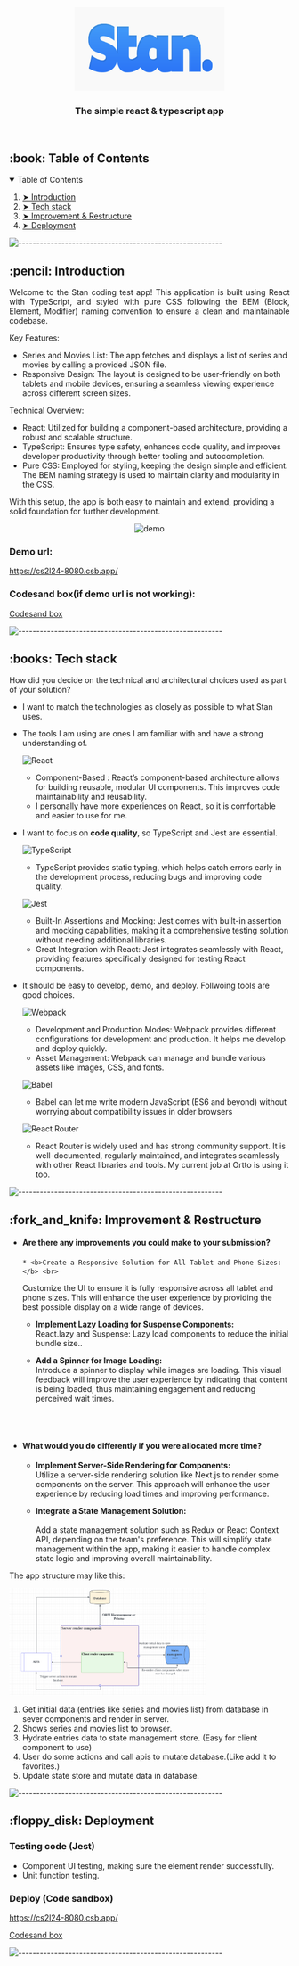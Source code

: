 <p align="center"> 
  <img src="/assets/stan-logo.png" alt="Stan Logo" width="270px" height="150px">
</p>
<h3 align="center">The simple react & typescript app</h3>

</br>

<!-- TABLE OF CONTENTS -->
<h2 id="table-of-contents"> :book: Table of Contents</h2>

<details open="open">
  <summary>Table of Contents</summary>
  <ol>
    <li><a href="#introduction"> ➤ Introduction</a></li>
    <li><a href="#tech-stack"> ➤ Tech stack</a></li>
    <li><a href="#improvement"> ➤ Improvement & Restructure</a></li>
    <li><a href="#deployment"> ➤ Deployment</a></li>
  </ol>
</details>

![---------------------------------------------------------](https://raw.githubusercontent.com/andreasbm/readme/master/assets/lines/rainbow.png)

<!-- ABOUT THE PROJECT -->
<h2 id="introduction"> :pencil: Introduction</h2>

<p align="justify"> 
Welcome to the Stan coding test app! This application is built using React with TypeScript, and styled with pure CSS following the BEM (Block, Element, Modifier) naming convention to ensure a clean and maintainable codebase.

Key Features:

- Series and Movies List: The app fetches and displays a list of series and movies by calling a provided JSON file.
- Responsive Design: The layout is designed to be user-friendly on both tablets and mobile devices, ensuring a seamless viewing experience across different screen sizes.

Technical Overview:

- React: Utilized for building a component-based architecture, providing a robust and scalable structure.
- TypeScript: Ensures type safety, enhances code quality, and improves developer productivity through better tooling and autocompletion.
- Pure CSS: Employed for styling, keeping the design simple and efficient. The BEM naming strategy is used to maintain clarity and modularity in the CSS.

With this setup, the app is both easy to maintain and extend, providing a solid foundation for further development.

</p>

<p align="center">
  <img src="/assets/demo.png" alt="demo" width="80%" height="80%">        
</p>

### Demo url:

<a href="https://cs2l24-8080.csb.app/" target="_blank">https://cs2l24-8080.csb.app/</a>

### Codesand box(if demo url is not working):

<a href="https://codesandbox.io/p/github/Daniel54088/stan-coding-test/main?layout=%257B%2522sidebarPanel%2522%253A%2522EXPLORER%2522%252C%2522rootPanelGroup%2522%253A%257B%2522direction%2522%253A%2522horizontal%2522%252C%2522contentType%2522%253A%2522UNKNOWN%2522%252C%2522type%2522%253A%2522PANEL_GROUP%2522%252C%2522id%2522%253A%2522ROOT_LAYOUT%2522%252C%2522panels%2522%253A%255B%257B%2522type%2522%253A%2522PANEL_GROUP%2522%252C%2522contentType%2522%253A%2522UNKNOWN%2522%252C%2522direction%2522%253A%2522vertical%2522%252C%2522id%2522%253A%2522clxws2pge00063b6kx28op86s%2522%252C%2522sizes%2522%253A%255B59.39323220536756%252C40.60676779463244%255D%252C%2522panels%2522%253A%255B%257B%2522type%2522%253A%2522PANEL_GROUP%2522%252C%2522contentType%2522%253A%2522EDITOR%2522%252C%2522direction%2522%253A%2522horizontal%2522%252C%2522id%2522%253A%2522EDITOR%2522%252C%2522panels%2522%253A%255B%257B%2522type%2522%253A%2522PANEL%2522%252C%2522contentType%2522%253A%2522EDITOR%2522%252C%2522id%2522%253A%2522clxws2pge00023b6khdy6qnqz%2522%257D%255D%257D%252C%257B%2522type%2522%253A%2522PANEL_GROUP%2522%252C%2522contentType%2522%253A%2522SHELLS%2522%252C%2522direction%2522%253A%2522horizontal%2522%252C%2522id%2522%253A%2522SHELLS%2522%252C%2522panels%2522%253A%255B%257B%2522type%2522%253A%2522PANEL%2522%252C%2522contentType%2522%253A%2522SHELLS%2522%252C%2522id%2522%253A%2522clxws2pge00043b6k06x1iypz%2522%257D%255D%252C%2522sizes%2522%253A%255B100%255D%257D%255D%257D%252C%257B%2522type%2522%253A%2522PANEL_GROUP%2522%252C%2522contentType%2522%253A%2522DEVTOOLS%2522%252C%2522direction%2522%253A%2522vertical%2522%252C%2522id%2522%253A%2522DEVTOOLS%2522%252C%2522panels%2522%253A%255B%257B%2522type%2522%253A%2522PANEL%2522%252C%2522contentType%2522%253A%2522DEVTOOLS%2522%252C%2522id%2522%253A%2522clxws2pge00053b6kf8wpdn88%2522%257D%255D%252C%2522sizes%2522%253A%255B100%255D%257D%255D%252C%2522sizes%2522%253A%255B49.93431215071256%252C50.06568784928744%255D%257D%252C%2522tabbedPanels%2522%253A%257B%2522clxws2pge00023b6khdy6qnqz%2522%253A%257B%2522id%2522%253A%2522clxws2pge00023b6khdy6qnqz%2522%252C%2522activeTabId%2522%253A%2522clxws6mk000gp3b6kozqhqfrh%2522%252C%2522tabs%2522%253A%255B%257B%2522id%2522%253A%2522clxws2pgd00013b6kxzen3dz8%2522%252C%2522mode%2522%253A%2522permanent%2522%252C%2522type%2522%253A%2522FILE%2522%252C%2522filepath%2522%253A%2522%252FREADME.md%2522%252C%2522state%2522%253A%2522IDLE%2522%257D%252C%257B%2522type%2522%253A%2522FILE%2522%252C%2522filepath%2522%253A%2522%252F.codesandbox%252Ftasks.json%2522%252C%2522id%2522%253A%2522clxws6mk000gp3b6kozqhqfrh%2522%252C%2522mode%2522%253A%2522permanent%2522%252C%2522state%2522%253A%2522IDLE%2522%257D%255D%257D%252C%2522clxws2pge00053b6kf8wpdn88%2522%253A%257B%2522id%2522%253A%2522clxws2pge00053b6kf8wpdn88%2522%252C%2522activeTabId%2522%253A%2522cly2j8bwt004z3b6kvxka51kd%2522%252C%2522tabs%2522%253A%255B%257B%2522type%2522%253A%2522TASK_PORT%2522%252C%2522port%2522%253A8080%252C%2522taskId%2522%253A%2522start%2522%252C%2522id%2522%253A%2522cly2j8bwt004z3b6kvxka51kd%2522%252C%2522mode%2522%253A%2522permanent%2522%252C%2522path%2522%253A%2522%252F%2522%257D%255D%257D%252C%2522clxws2pge00043b6k06x1iypz%2522%253A%257B%2522id%2522%253A%2522clxws2pge00043b6k06x1iypz%2522%252C%2522activeTabId%2522%253A%2522clxwvt2kr00ck3b6ke6sgnjyz%2522%252C%2522tabs%2522%253A%255B%257B%2522type%2522%253A%2522TASK_LOG%2522%252C%2522taskId%2522%253A%2522start%2522%252C%2522id%2522%253A%2522clxwvt2kr00ck3b6ke6sgnjyz%2522%252C%2522mode%2522%253A%2522permanent%2522%257D%255D%257D%257D%252C%2522showDevtools%2522%253Atrue%252C%2522showShells%2522%253Atrue%252C%2522showSidebar%2522%253Atrue%252C%2522sidebarPanelSize%2522%253A15%257D" target="_blank">Codesand box</a>

![---------------------------------------------------------](https://raw.githubusercontent.com/andreasbm/readme/master/assets/lines/rainbow.png)

<!-- Tech stack -->
<h2 id="tech-stack"> :books: Tech stack</h2>

<!--This project is written in Python programming language. <br>-->

How did you decide on the technical and architectural choices used as part of your solution?

- I want to match the technologies as closely as possible to what Stan uses. <br>
- The tools I am using are ones I am familiar with and have a strong understanding of. <br>

  ![React](https://img.shields.io/badge/react-%2320232a.svg?style=for-the-badge&logo=react&logoColor=%2361DAFB) <br>

  - Component-Based : React’s component-based architecture allows for building reusable, modular UI components. This improves code maintainability and reusability.<br>
  - I personally have more experiences on React, so it is comfortable and easier to use for me.

- I want to focus on <b>code quality</b>, so TypeScript and Jest are essential. <br>

  ![TypeScript](https://img.shields.io/badge/typescript-%23007ACC.svg?style=for-the-badge&logo=typescript&logoColor=white) <br>

  - TypeScript provides static typing, which helps catch errors early in the development process, reducing bugs and improving code quality.

  ![Jest](https://img.shields.io/badge/-jest-%23C21325?style=for-the-badge&logo=jest&logoColor=white) <br>

  - Built-In Assertions and Mocking: Jest comes with built-in assertion and mocking capabilities, making it a comprehensive testing solution without needing additional libraries.
  - Great Integration with React: Jest integrates seamlessly with React, providing features specifically designed for testing React components.

- It should be easy to develop, demo, and deploy. Follwoing tools are good choices. <br>

  ![Webpack](https://img.shields.io/badge/webpack-%238DD6F9.svg?style=for-the-badge&logo=webpack&logoColor=black) <br>

  - Development and Production Modes: Webpack provides different configurations for development and production. It helps me develop and deploy quickly.
  - Asset Management: Webpack can manage and bundle various assets like images, CSS, and fonts.

  ![Babel](https://img.shields.io/badge/Babel-F9DC3e?style=for-the-badge&logo=babel&logoColor=black) <br>

  - Babel can let me write modern JavaScript (ES6 and beyond) without worrying about compatibility issues in older browsers

  ![React Router](https://img.shields.io/badge/React_Router-CA4245?style=for-the-badge&logo=react-router&logoColor=white) <br>

  - React Router is widely used and has strong community support. It is well-documented, regularly maintained, and integrates seamlessly with other React libraries and tools. My current job at Ortto is using it too.

![---------------------------------------------------------](https://raw.githubusercontent.com/andreasbm/readme/master/assets/lines/rainbow.png)

<!-- App structure -->
<h2 id="improvement"> :fork_and_knife: Improvement & Restructure </h2>

- <h4>Are there any improvements you could make to your submission?</h4>

      * <b>Create a Responsive Solution for All Tablet and Phone Sizes:</b> <br>

  Customize the UI to ensure it is fully responsive across all tablet and phone sizes. This will enhance the user experience by providing the best possible display on a wide range of devices.<br>

  - <b>Implement Lazy Loading for Suspense Components:</b> <br>
    React.lazy and Suspense: Lazy load components to reduce the initial bundle size..<br>

  - <b>Add a Spinner for Image Loading:</b> <br>
    Introduce a spinner to display while images are loading. This visual feedback will improve the user experience by indicating that content is being loaded, thus maintaining engagement and reducing perceived wait times.<br>

<br><br>

- <h4>What would you do differently if you were allocated more time?</h4>

  - <b>Implement Server-Side Rendering for Components:</b> <br>
    Utilize a server-side rendering solution like Next.js to render some components on the server. This approach will enhance the user experience by reducing load times and improving performance.

  - <b>Integrate a State Management Solution:</b> <br>  
    Add a state management solution such as Redux or React Context API, depending on the team's preference. This will simplify state management within the app, making it easier to handle complex state logic and improving overall maintainability.

The app structure may like this:

<img src="/assets/app-structure.png" alt="app strucure" width="70%" height="70%"> <br>

1. Get initial data (entries like series and movies list) from database in sever components and render in server.
2. Shows series and movies list to browser.
3. Hydrate entries data to state management store. (Easy for client component to use)
4. User do some actions and call apis to mutate database.(Like add it to favorites.)
5. Update state store and mutate data in database.

![---------------------------------------------------------](https://raw.githubusercontent.com/andreasbm/readme/master/assets/lines/rainbow.png)

<!-- deployment -->
<h2 id="deployment"> :floppy_disk: Deployment</h2>

### Testing code (Jest)

- Component UI testing, making sure the element render successfully.
- Unit function testing.

### Deploy (Code sandbox)

<a href="https://cs2l24-8080.csb.app/" target="_blank">https://cs2l24-8080.csb.app/</a>

<a href="https://codesandbox.io/p/github/Daniel54088/stan-coding-test/main?layout=%257B%2522sidebarPanel%2522%253A%2522EXPLORER%2522%252C%2522rootPanelGroup%2522%253A%257B%2522direction%2522%253A%2522horizontal%2522%252C%2522contentType%2522%253A%2522UNKNOWN%2522%252C%2522type%2522%253A%2522PANEL_GROUP%2522%252C%2522id%2522%253A%2522ROOT_LAYOUT%2522%252C%2522panels%2522%253A%255B%257B%2522type%2522%253A%2522PANEL_GROUP%2522%252C%2522contentType%2522%253A%2522UNKNOWN%2522%252C%2522direction%2522%253A%2522vertical%2522%252C%2522id%2522%253A%2522clxws2pge00063b6kx28op86s%2522%252C%2522sizes%2522%253A%255B59.39323220536756%252C40.60676779463244%255D%252C%2522panels%2522%253A%255B%257B%2522type%2522%253A%2522PANEL_GROUP%2522%252C%2522contentType%2522%253A%2522EDITOR%2522%252C%2522direction%2522%253A%2522horizontal%2522%252C%2522id%2522%253A%2522EDITOR%2522%252C%2522panels%2522%253A%255B%257B%2522type%2522%253A%2522PANEL%2522%252C%2522contentType%2522%253A%2522EDITOR%2522%252C%2522id%2522%253A%2522clxws2pge00023b6khdy6qnqz%2522%257D%255D%257D%252C%257B%2522type%2522%253A%2522PANEL_GROUP%2522%252C%2522contentType%2522%253A%2522SHELLS%2522%252C%2522direction%2522%253A%2522horizontal%2522%252C%2522id%2522%253A%2522SHELLS%2522%252C%2522panels%2522%253A%255B%257B%2522type%2522%253A%2522PANEL%2522%252C%2522contentType%2522%253A%2522SHELLS%2522%252C%2522id%2522%253A%2522clxws2pge00043b6k06x1iypz%2522%257D%255D%252C%2522sizes%2522%253A%255B100%255D%257D%255D%257D%252C%257B%2522type%2522%253A%2522PANEL_GROUP%2522%252C%2522contentType%2522%253A%2522DEVTOOLS%2522%252C%2522direction%2522%253A%2522vertical%2522%252C%2522id%2522%253A%2522DEVTOOLS%2522%252C%2522panels%2522%253A%255B%257B%2522type%2522%253A%2522PANEL%2522%252C%2522contentType%2522%253A%2522DEVTOOLS%2522%252C%2522id%2522%253A%2522clxws2pge00053b6kf8wpdn88%2522%257D%255D%252C%2522sizes%2522%253A%255B100%255D%257D%255D%252C%2522sizes%2522%253A%255B49.93431215071256%252C50.06568784928744%255D%257D%252C%2522tabbedPanels%2522%253A%257B%2522clxws2pge00023b6khdy6qnqz%2522%253A%257B%2522id%2522%253A%2522clxws2pge00023b6khdy6qnqz%2522%252C%2522activeTabId%2522%253A%2522clxws6mk000gp3b6kozqhqfrh%2522%252C%2522tabs%2522%253A%255B%257B%2522id%2522%253A%2522clxws2pgd00013b6kxzen3dz8%2522%252C%2522mode%2522%253A%2522permanent%2522%252C%2522type%2522%253A%2522FILE%2522%252C%2522filepath%2522%253A%2522%252FREADME.md%2522%252C%2522state%2522%253A%2522IDLE%2522%257D%252C%257B%2522type%2522%253A%2522FILE%2522%252C%2522filepath%2522%253A%2522%252F.codesandbox%252Ftasks.json%2522%252C%2522id%2522%253A%2522clxws6mk000gp3b6kozqhqfrh%2522%252C%2522mode%2522%253A%2522permanent%2522%252C%2522state%2522%253A%2522IDLE%2522%257D%255D%257D%252C%2522clxws2pge00053b6kf8wpdn88%2522%253A%257B%2522id%2522%253A%2522clxws2pge00053b6kf8wpdn88%2522%252C%2522activeTabId%2522%253A%2522cly2j8bwt004z3b6kvxka51kd%2522%252C%2522tabs%2522%253A%255B%257B%2522type%2522%253A%2522TASK_PORT%2522%252C%2522port%2522%253A8080%252C%2522taskId%2522%253A%2522start%2522%252C%2522id%2522%253A%2522cly2j8bwt004z3b6kvxka51kd%2522%252C%2522mode%2522%253A%2522permanent%2522%252C%2522path%2522%253A%2522%252F%2522%257D%255D%257D%252C%2522clxws2pge00043b6k06x1iypz%2522%253A%257B%2522id%2522%253A%2522clxws2pge00043b6k06x1iypz%2522%252C%2522activeTabId%2522%253A%2522clxwvt2kr00ck3b6ke6sgnjyz%2522%252C%2522tabs%2522%253A%255B%257B%2522type%2522%253A%2522TASK_LOG%2522%252C%2522taskId%2522%253A%2522start%2522%252C%2522id%2522%253A%2522clxwvt2kr00ck3b6ke6sgnjyz%2522%252C%2522mode%2522%253A%2522permanent%2522%257D%255D%257D%257D%252C%2522showDevtools%2522%253Atrue%252C%2522showShells%2522%253Atrue%252C%2522showSidebar%2522%253Atrue%252C%2522sidebarPanelSize%2522%253A15%257D" target="_blank">Codesand box</a>

![---------------------------------------------------------](https://raw.githubusercontent.com/andreasbm/readme/master/assets/lines/rainbow.png)
